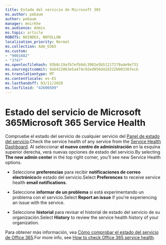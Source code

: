```yaml
---
title: Estado del servicio de Microsoft 365
ms.author: pebaum
author: pebaum
manager: mnirkhe
ms.audience: Admin
ms.topic: article
ROBOTS: NOINDEX, NOFOLLOW
localization_priority: Normal
ms.collection: Adm_O365
ms.custom:
- "9001682"
- "3747"
ms.openlocfilehash: 93b8c19afb7efb9dc3901e5b51217179a4e9e731
ms.sourcegitcommit: 9ab422063e5a474c92ed956d42d222b90336fecb
ms.translationtype: MT
ms.contentlocale: es-ES
ms.lasthandoff: 03/11/2020
ms.locfileid: "42600509"
---
```

# <a name="microsoft-365-service-health"></a><span data-ttu-id="065de-102">Estado del servicio de Microsoft 365</span><span class="sxs-lookup"><span data-stu-id="065de-102">Microsoft 365 Service Health</span></span>


<span data-ttu-id="065de-103">Compruebe el estado del servicio de cualquier servicio del [Panel de estado del servicio](https://admin.microsoft.com/Adminportal/Home?source=applauncher#/servicehealth).</span><span class="sxs-lookup"><span data-stu-id="065de-103">Check the service health of any service from the [Service Health Dashboard](https://admin.microsoft.com/Adminportal/Home?source=applauncher#/servicehealth).</span></span> <span data-ttu-id="065de-104">Al seleccionar **el nuevo centro de administración** en la esquina superior derecha, verá nuevas opciones de estado del servicio.</span><span class="sxs-lookup"><span data-stu-id="065de-104">By selecting **The new admin center** in the top right corner, you'll see new Service Health options.</span></span>

- <span data-ttu-id="065de-105">Seleccione **preferencias** para recibir **notificaciones de correo electrónico**de estado del servicio.</span><span class="sxs-lookup"><span data-stu-id="065de-105">Select **Preferences** to receive service health **email notifications**.</span></span>

- <span data-ttu-id="065de-106">Seleccione **informar de un problema** si está experimentando un problema con el servicio.</span><span class="sxs-lookup"><span data-stu-id="065de-106">Select **Report an issue** if you're experiencing an issue with the service.</span></span>

- <span data-ttu-id="065de-107">Seleccione **historial** para revisar el historial de estado del servicio de su organización.</span><span class="sxs-lookup"><span data-stu-id="065de-107">Select **History** to review the service health history of your organization.</span></span> 

<span data-ttu-id="065de-108">Para obtener más información, vea [Cómo comprobar el estado del servicio de Office 365](https://docs.microsoft.com/office365/enterprise/view-service-health).</span><span class="sxs-lookup"><span data-stu-id="065de-108">For more info, see [How to check Office 365 service health](https://docs.microsoft.com/office365/enterprise/view-service-health).</span></span> 